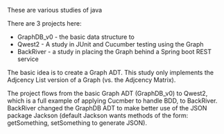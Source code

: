 These are various studies of java

There are 3 projects here:

+ GraphDB_v0 - the basic data structure to
+ Qwest2 - A study in JUnit and Cucumber testing using the Graph
+ BackRiver - a study in placing the Graph behind a Spring boot REST service


The basic idea is to create a Graph ADT.  This study only implements the Adjcency List version of a Graph (vs. the Adjcency Matrix).  

The project flows from the basic Graph ADT (GraphDB_v0) to Qwest2, which is a full example of applying Cucmber to handle BDD, to BackRiver.  BackRiver changed the GraphDB ADT to make better use of the JSON package Jackson (default Jackson wants methods of the form: getSomething, setSomething to generate JSON).